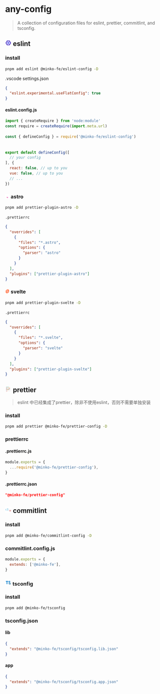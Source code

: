 # any-config

> A collection of configuration files for eslint, prettier, commitlint, and tsconfig.


## <img style="width: 20px; height: 20px" src="https://raw.githubusercontent.com/vscode-icons/vscode-icons/70702eb811036276c75b7ddf33060ee109026fe9/icons/file_type_eslint.svg" /> eslint

### install
```bash
pnpm add eslint @minko-fe/eslint-config -D
```

.vscode settings.json
```json
{
  "eslint.experimental.useFlatConfig": true
}
```

#### eslint.config.js
```js
import { createRequire } from 'node:module'
const require = createRequire(import.meta.url)

const { defineConfig } = require('@minko-fe/eslint-config')


export default defineConfig([
  // your config
], {
  react: false, // up to you
  vue: false, // up to you
  // ...
})
```

### <img src="https://raw.githubusercontent.com/vscode-icons/vscode-icons/673d2e0299287a61f16033025fdcda9b097ea19e/icons/file_type_astro.svg" style="width: 14px;height:14px;" /> astro
```bash
pnpm add prettier-plugin-astro -D
```

`.prettierrc`
```json
{
  "overrides": [
    {
      "files": "*.astro",
      "options": {
        "parser": "astro"
      }
    }
  ],
  "plugins": ["prettier-plugin-astro"]
}
```

### <img src="https://raw.githubusercontent.com/vscode-icons/vscode-icons/673d2e0299287a61f16033025fdcda9b097ea19e/icons/file_type_svelte.svg" style="width: 14px;height:14px;" /> svelte

```bash
pnpm add prettier-plugin-svelte -D
```

`.prettierrc`

```json
{
  "overrides": [
    {
      "files": "*.svelte",
      "options": {
        "parser": "svelte"
      }
    }
  ],
  "plugins": ["prettier-plugin-svelte"]
}
```



## <img style="width: 20px; height: 20px" src="https://raw.githubusercontent.com/vscode-icons/vscode-icons/70702eb811036276c75b7ddf33060ee109026fe9/icons/file_type_light_prettier.svg" /> prettier

> eslint 中已经集成了prettier，除非不使用eslint，否则不需要单独安装

### install

```bash
pnpm add prettier @minko-fe/prettier-config -D
```

### prettierrc

#### .prettierrc.js

```js
module.exports = {
  ...require('@minko-fe/prettier-config'),
}
```

#### .prettierrc.json
```json
"@minko-fe/prettier-config"
```

## <img style="width: 20px; height: 20px" src="https://raw.githubusercontent.com/vscode-icons/vscode-icons/70702eb811036276c75b7ddf33060ee109026fe9/icons/file_type_commitlint.svg" /> commitlint

### install

```bash
pnpm add @minko-fe/commitlint-config -D
```
### commitlint.config.js

```js
module.exports = {
  extends: ['@minko-fe'],
}
```
### <img style="width: 20px; height: 20px" src="https://raw.githubusercontent.com/vscode-icons/vscode-icons/70702eb811036276c75b7ddf33060ee109026fe9/icons/file_type_tsconfig.svg" /> tsconfig

### install

```bash
pnpm add @minko-fe/tsconfig
```

### tsconfig.json

#### lib
```json
{
  "extends": "@minko-fe/tsconfig/tsconfig.lib.json"
}
```

#### app
```json
{
  "extends": "@minko-fe/tsconfig/tsconfig.app.json"
}
```
